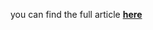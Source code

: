 you can find the full article <b><a href='https://towardsdatascience.com/predictive-maintenance-with-lstm-siamese-network-51ee7df29767'>here</a></b>
